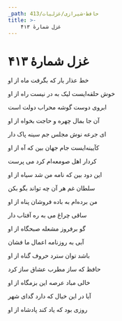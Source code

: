 ```yaml
---
_path: حافظ-شیرازی/غزلیات/413
title: >-
    غزل شمارهٔ ۴۱۳
---
```

# غزل شمارهٔ ۴۱۳

<div class="b" id="bn1"><div class="m1"><p>خط عذار یار که بگرفت ماه از او</p></div>
<div class="m2"><p>خوش حلقه‌ایست لیک به در نیست راه از او</p></div></div>
<div class="b" id="bn2"><div class="m1"><p>ابروی دوست گوشه محراب دولت است</p></div>
<div class="m2"><p>آن جا بمال چهره و حاجت بخواه از او</p></div></div>
<div class="b" id="bn3"><div class="m1"><p>ای جرعه نوش مجلس جم سینه پاک دار</p></div>
<div class="m2"><p>کآیینه‌ایست جام جهان بین که آه از او</p></div></div>
<div class="b" id="bn4"><div class="m1"><p>کردار اهل صومعه‌ام کرد می پرست</p></div>
<div class="m2"><p>این دود بین که نامه من شد سیاه از او</p></div></div>
<div class="b" id="bn5"><div class="m1"><p>سلطان غم هر آن چه تواند بگو بکن</p></div>
<div class="m2"><p>من برده‌ام به باده فروشان پناه از او</p></div></div>
<div class="b" id="bn6"><div class="m1"><p>ساقی چراغ می به ره آفتاب دار</p></div>
<div class="m2"><p>گو برفروز مشعله صبحگاه از او</p></div></div>
<div class="b" id="bn7"><div class="m1"><p>آبی به روزنامه اعمال ما فشان</p></div>
<div class="m2"><p>باشد توان سترد حروف گناه از او</p></div></div>
<div class="b" id="bn8"><div class="m1"><p>حافظ که ساز مطرب عشاق ساز کرد</p></div>
<div class="m2"><p>خالی مباد عرصه این بزمگاه از او</p></div></div>
<div class="b" id="bn9"><div class="m1"><p>آیا در این خیال که دارد گدای شهر</p></div>
<div class="m2"><p>روزی بود که یاد کند پادشاه از او</p></div></div>
